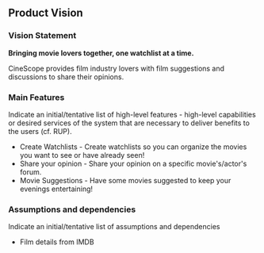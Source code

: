 
## Product Vision

### Vision Statement


**Bringing movie lovers together, one watchlist at a time.**

CineScope provides film industry lovers with film suggestions and discussions to share their opinions. 



### Main Features
Indicate an  initial/tentative list of high-level features - high-level capabilities or desired services of the system that are necessary to deliver benefits to the users (cf. RUP).
 - Create Watchlists - Create watchlists so you can organize the movies you want to see or have already seen!
 - Share your opinion - Share your opinion on a specific movie's/actor's forum.
 - Movie Suggestions - Have some movies suggested to keep your evenings entertaining!

### Assumptions and dependencies
Indicate an  initial/tentative list of assumptions and dependencies 

- Film details from IMDB
